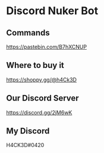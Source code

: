 # Discord Nuker Bot

## Commands
https://pastebin.com/B7hXCNUP

## Where to buy it
https://shoppy.gg/@h4Ck3D

## Our Discord Server
https://discord.gg/2jM6wK
## My Discord
H4CK3D#0420
